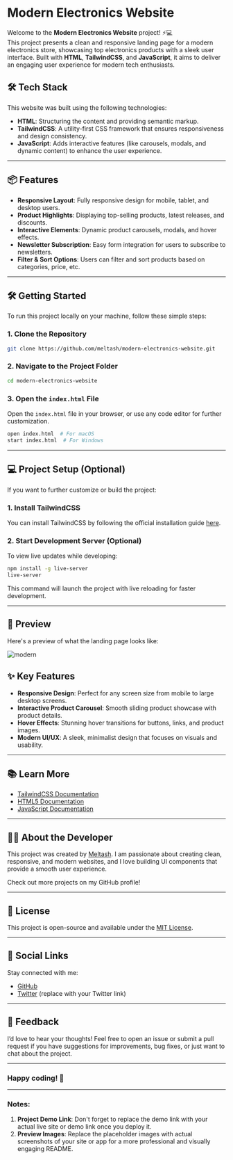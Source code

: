 
# Modern Electronics Website

Welcome to the **Modern Electronics Website** project! ⚡️💻  
This project presents a clean and responsive landing page for a modern electronics store, showcasing top electronics products with a sleek user interface. Built with **HTML**, **TailwindCSS**, and **JavaScript**, it aims to deliver an engaging user experience for modern tech enthusiasts.


## 🛠️ Tech Stack

This website was built using the following technologies:

- **HTML**: Structuring the content and providing semantic markup.
- **TailwindCSS**: A utility-first CSS framework that ensures responsiveness and design consistency.
- **JavaScript**: Adds interactive features (like carousels, modals, and dynamic content) to enhance the user experience.

---

## 📦 Features

- **Responsive Layout**: Fully responsive design for mobile, tablet, and desktop users.
- **Product Highlights**: Displaying top-selling products, latest releases, and discounts.
- **Interactive Elements**: Dynamic product carousels, modals, and hover effects.
- **Newsletter Subscription**: Easy form integration for users to subscribe to newsletters.
- **Filter & Sort Options**: Users can filter and sort products based on categories, price, etc.

---

## 🛠️ Getting Started

To run this project locally on your machine, follow these simple steps:

### 1. Clone the Repository

```bash
git clone https://github.com/meltash/modern-electronics-website.git
```

### 2. Navigate to the Project Folder

```bash
cd modern-electronics-website
```

### 3. Open the `index.html` File

Open the `index.html` file in your browser, or use any code editor for further customization.

```bash
open index.html  # For macOS
start index.html  # For Windows
```

---

## 💻 Project Setup (Optional)

If you want to further customize or build the project:

### 1. Install TailwindCSS

You can install TailwindCSS by following the official installation guide [here](https://tailwindcss.com/docs/installation).

### 2. Start Development Server (Optional)

To view live updates while developing:

```bash
npm install -g live-server
live-server
```

This command will launch the project with live reloading for faster development.

---

## 🎨 Preview

Here's a preview of what the landing page looks like:

![modern](https://github.com/user-attachments/assets/bbdc928a-c782-460d-8649-2251a9a2155c)

## ✨ Key Features

- **Responsive Design**: Perfect for any screen size from mobile to large desktop screens.
- **Interactive Product Carousel**: Smooth sliding product showcase with product details.
- **Hover Effects**: Stunning hover transitions for buttons, links, and product images.
- **Modern UI/UX**: A sleek, minimalist design that focuses on visuals and usability.

---

## 📚 Learn More

- [TailwindCSS Documentation](https://tailwindcss.com/docs)
- [HTML5 Documentation](https://developer.mozilla.org/en-US/docs/Web/HTML)
- [JavaScript Documentation](https://developer.mozilla.org/en-US/docs/Web/JavaScript)

---

## 👨‍💻 About the Developer

This project was created by [Meltash](https://github.com/meltash). I am passionate about creating clean, responsive, and modern websites, and I love building UI components that provide a smooth user experience.

Check out more projects on my GitHub profile!

---

## 📑 License

This project is open-source and available under the [MIT License](LICENSE).

---

## 📱 Social Links

Stay connected with me:

- [GitHub](https://github.com/meltash)
- [Twitter](https://twitter.com/meltash) (replace with your Twitter link)

---

## 💬 Feedback

I’d love to hear your thoughts! Feel free to open an issue or submit a pull request if you have suggestions for improvements, bug fixes, or just want to chat about the project.

---

### Happy coding! 🎉

---

### Notes:

1. **Project Demo Link**: Don't forget to replace the demo link with your actual live site or demo link once you deploy it.
2. **Preview Images**: Replace the placeholder images with actual screenshots of your site or app for a more professional and visually engaging README.

